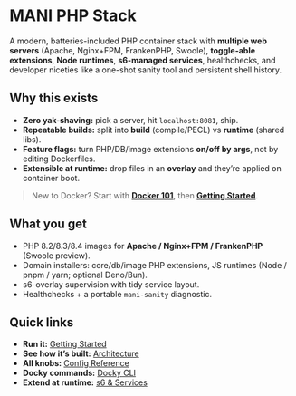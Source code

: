 # MANI PHP Stack

A modern, batteries-included PHP container stack with **multiple web servers** (Apache, Nginx+FPM, FrankenPHP, Swoole), **toggle-able extensions**, **Node runtimes**, **s6-managed services**, healthchecks, and developer niceties like a one-shot sanity tool and persistent shell history.

## Why this exists

- **Zero yak-shaving:** pick a server, hit `localhost:8081`, ship.
- **Repeatable builds:** split into **build** (compile/PECL) vs **runtime** (shared libs).
- **Feature flags:** turn PHP/DB/image extensions **on/off by args**, not by editing Dockerfiles.
- **Extensible at runtime:** drop files in an **overlay** and they’re applied on container boot.

> New to Docker? Start with **[Docker 101](docker-101.md)**, then **[Getting Started](getting-started.md)**.

## What you get

- PHP 8.2/8.3/8.4 images for **Apache / Nginx+FPM / FrankenPHP** (Swoole preview).
- Domain installers: core/db/image PHP extensions, JS runtimes (Node / pnpm / yarn; optional Deno/Bun).
- s6-overlay supervision with tidy service layout.
- Healthchecks + a portable `mani-sanity` diagnostic.

## Quick links

- **Run it:** [Getting Started](getting-started.md)
- **See how it’s built:** [Architecture](architecture.md)
- **All knobs:** [Config Reference](config-reference.md)
- **Docky commands:** [Docky CLI](docky-cli.md)
- **Extend at runtime:** [s6 & Services](s6-runtime.md)
